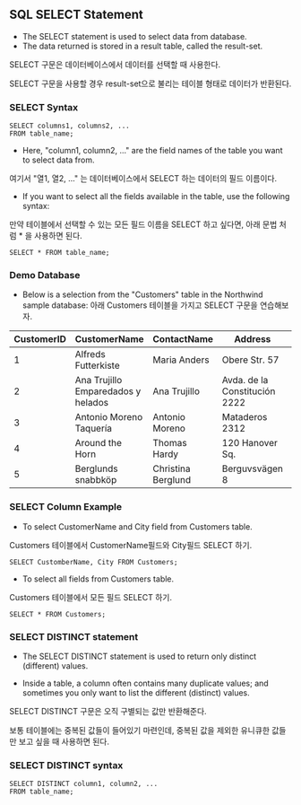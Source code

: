 ## SQL SELECT Statement

- The SELECT statement is used to select data from database.
- The data returned is stored in a result table, called the result-set.

SELECT 구문은 데이터베이스에서 데이터를 선택할 때 사용한다.

SELECT 구문을 사용할 경우 result-set으로 불리는 테이블 형태로 데이터가 반환된다.

### SELECT Syntax

```
SELECT columns1, columns2, ...
FROM table_name;
```

- Here, "column1, column2, ..." are the field names of the table you want to select data from. 

여기서 "열1, 열2, ..." 는 데이터베이스에서 SELECT 하는 데이터의 필드 이름이다.

- If you want to select all the fields available in the table, use the following syntax:

만약 테이블에서 선택할 수 있는 모든 필드 이름을 SELECT 하고 싶다면, 아래 문법 처럼 * 을 사용하면 된다.


```
SELECT * FROM table_name;
````

### Demo Database

- Below is a selection from the "Customers" table in the Northwind sample database:
아래 Customers 테이블을 가지고 SELECT 구문을 연습해보자.


CustomerID | CustomerName | ContactName | Address | City | PostalCod | Country
----------|---------------|-------------|----------|------|-----------|-----
1|Alfreds Futterkiste|Maria Anders|Obere Str. 57|Berlin|12209|Germany|
2|Ana Trujillo Emparedados y helados|Ana Trujillo|Avda. de la Constitución 2222|México D.F.|05021|Mexico|
3|Antonio Moreno Taquería|Antonio Moreno|Mataderos 2312|México D.F.|05023|Mexico|
4|Around the Horn|Thomas Hardy|120 Hanover Sq.|London|WA1 1DP|UK|
5|Berglunds snabbköp|Christina Berglund|Berguvsvägen 8|Luleå|S-958 22|Sweden|


### SELECT Column Example
- To select CustomerName and City field from Customers table.

Customers 테이블에서 CustomerName필드와 City필드 SELECT 하기.
```
SELECT CustomberName, City FROM Customers;
```

- To select all fields from Customers table.

Customers 테이블에서 모든 필드 SELECT 하기.
```
SELECT * FROM Customers;
```

### SELECT DISTINCT statement

- The SELECT DISTINCT statement is used to return only distinct (different) values.

- Inside a table, a column often contains many duplicate values; and sometimes you only want to list the different (distinct) values.

SELECT DISTINCT 구문은 오직 구별되는 값만 반환해준다.

보통 테이블에는 중복된 값들이 들어있기 마련인데, 중복된 값을 제외한 유니큐한 값들만 보고 싶을 때 사용하면 된다.

### SELECT DISTINCT syntax

```
SELECT DISTINCT column1, column2, ...
FROM table_name;
```



